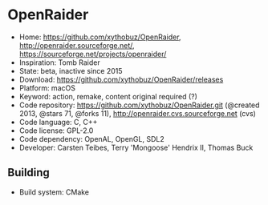 # OpenRaider

- Home: https://github.com/xythobuz/OpenRaider, http://openraider.sourceforge.net/, https://sourceforge.net/projects/openraider/
- Inspiration: Tomb Raider
- State: beta, inactive since 2015
- Download: https://github.com/xythobuz/OpenRaider/releases
- Platform: macOS
- Keyword: action, remake, content original required (?)
- Code repository: https://github.com/xythobuz/OpenRaider.git (@created 2013, @stars 71, @forks 11), http://openraider.cvs.sourceforge.net (cvs)
- Code language: C, C++
- Code license: GPL-2.0
- Code dependency: OpenAL, OpenGL, SDL2
- Developer: Carsten Teibes, Terry 'Mongoose' Hendrix II, Thomas Buck

## Building

- Build system: CMake
